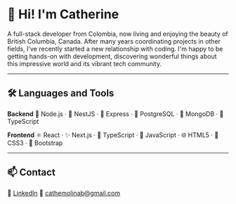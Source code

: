 # 👋 Hi! I'm Catherine

A full-stack developer from Colombia, now living and enjoying the beauty of British Columbia, Canada. After many years coordinating projects in other fields, I've recently started a new relationship with coding. I'm happy to be getting hands-on with development, discovering wonderful things about this impressive world and its vibrant tech community.

---

## 🛠️ Languages and Tools

**Backend**
🌿 Node.js · 🐚 NestJS · 🚏 Express · 🐘 PostgreSQL · 🍃 MongoDB · 🧃 TypeScript

**Frontend**
⚛️ React · ✨ Next.js · 🧃 TypeScript · 📜 JavaScript · 🌐 HTML5 · 🎨 CSS3 · 🎨 Bootstrap

---

## 📫 Contact

🔗 [LinkedIn](https://linkedin.com/in/cathemolinab)
📧 cathemolinab@gmail.com
